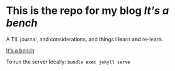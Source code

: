 # This is the repo for my blog _It's a bench_

A TIL journal, and considerations, and things I learn and re-learn.

[It's a bench](https://heyvaleria.github.io/)

To run the server locally: `bundle exec jekyll serve`
